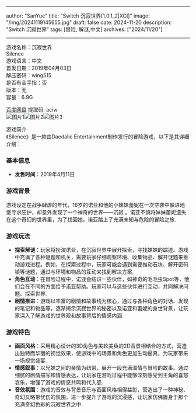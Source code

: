 
---
author: "SanYue"
title: "Switch 沉寂世界[1.0.1_2|XCI]"
image: "/img/20241119145655.jpg"
draft: false
date: 2024-11-20
description: "Switch 沉寂世界"
tags: [冒险, 解谜,中文]
archives: ["2024/11/20"]

---

游戏名称：沉寂世界   
Silence    
游戏语言：中文  
首发日期：2019年04月03日  
解压密码：wing515  
是否有金手指：否  
版本：无   
容量：6.9G

[百度网盘](https://pan.baidu.com/s/1GZ2ijVf1v3-Hh6wOC7se6w) 提取码: aciw  
![图片1](/img/43dd1f.jpg)![图片2](/img/5f8ec3.jpg)![图片3](/img/d93f8d.jpg)  

游戏简介  
《Silence》是一款由Daedalic Entertainment制作发行的冒险游戏，以下是其详细介绍：

### 基本信息
- **发售时间**：2019年4月11日

### 游戏背景
游戏设定在战争肆虐的年代，16岁的诺亚和他的小妹妹蕾妮在一次空袭中躲进地堡寻求庇护，却意外发现了一个神奇的世界——沉寂 。诺亚不慎将妹妹蕾妮遗失在这个奇幻的世界里，为了找回她，诺亚踏上了充满未知与危险的冒险之旅.

### 游戏玩法
- **探索解谜**：玩家将扮演诺亚，在沉寂世界中展开探索，寻找妹妹的踪迹。游戏中充满了各种谜题和机关，需要玩家仔细观察环境、收集物品、解开谜题来推动游戏进程。例如，在探索过程中，玩家可能会遇到需要推动石块、解开密码锁等谜题，通过与环境和物品的互动来找到解决方案.
- **角色互动**：在冒险过程中，诺亚会结识一些伙伴，如神奇的毛毛虫Spot等，他们会在不同的方面给予诺亚帮助。玩家可以与这些伙伴进行互动，共同解决问题、探索世界.
- **剧情推进**：游戏以丰富的剧情和故事线为核心，通过与各种角色的对话、发现的笔记和物品等，逐渐揭示沉寂世界的秘密以及诺亚和蕾妮的身世背景，让玩家深入了解游戏的世界观和故事背后的情感内涵.

### 游戏特色
- **画面风格**：采用精心设计的3D角色与美轮美奂的2D背景相结合的方式，营造出独特而华丽的视觉效果，使游戏中的场景和角色更加生动逼真，为玩家带来一场视觉盛宴.
- **情感叙事**：以兄妹之间的亲情为纽带，展开一段充满温情与冒险的故事。通过细腻的剧情描写和情感表达，让玩家在游戏过程中能够深刻感受到主角的喜怒哀乐，增强了游戏的情感共鸣和代入感.
- **音效氛围**：游戏的音效与背景音乐与画面风格相得益彰，营造出了一种神秘、奇幻又略带忧伤的氛围，进一步提升了游戏的沉浸感，让玩家仿佛置身于那个充满奇幻色彩的沉寂世界之中.
 
